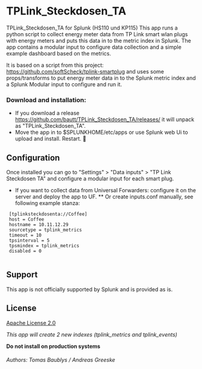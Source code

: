 # TPLink_Steckdosen_TA
TPLink_Steckdosen_TA for Splunk (HS110 und KP115)
This app runs a python script to collect energy meter data from TP Link smart wlan plugs with energy meters and puts this data in to the metric index in Splunk. The app contains a modular input to configure data collection and a simple example dashboard based on the metrics. <p>
It is based on a script from this project: https://github.com/softScheck/tplink-smartplug and uses some props/transforms to put energy meter data in to the Splunk metric index and a Splunk Modular input to configure and run it. 


### Download and installation:
* If you download a release https://github.com/bautt/TPLink_Steckdosen_TA/releases/ it will unpack as "TPLink_Steckdosen_TA".  
* Move the app in to $SPLUNKHOME/etc/apps or use Splunk web Ui to upload and install. Restart. :rocket:

## Configuration
Once installed you can go to  "Settings" > "Data inputs" > "TP Link Steckdosen TA" and configure a modular input for each smart plug.
 
 * If you want to collect data from Universal Forwarders: configure it on the server and deploy the app to UF. 
 ** Or create inputs.conf manually, see following example stanza: 
 
```  
 [tplinksteckdosenta://Coffee]
 host = Coffee
 hostname = 10.11.12.29
 sourcetype = tplink_metrics
 timeout = 10
 tpsinterval = 5
 tpsmindex = tplink_metrics
 disabled = 0
 
``` 


 
## Support

This app is not officially supported by Splunk and is provided as is.

## License

[Apache License 2.0](LICENSE.md)

*This app will create 2 new indexes (tplink_metrics and tplink_events)*

**Do not install on production systems**


###### Authors: Tomas Baublys /  Andreas Greeske
